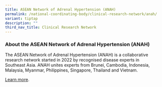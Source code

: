 ```yaml
---
title: ASEAN Network of Adrenal Hypertension (ANAH)
permalink: /national-coordinating-body/clinical-research-network/anah/
variant: tiptap
description: ""
third_nav_title: Clinical Research Network
---
```

<h3>About the ASEAN Network of Adrenal Hypertension (ANAH)</h3><p>The ASEAN Network of Adrenal Hypertension (ANAH) is a collaborative research network started in 2022 by recognised disease experts in Southeast Asia. ANAH unites experts from Brunei, Cambodia, Indonesia, Malaysia, Myanmar, Philippines, Singapore, Thailand and Vietnam.</p><p><a href="/singapore-myeloma-tumour-group/about/" rel="noopener noreferrer nofollow" target="_blank">Learn more</a>.</p>